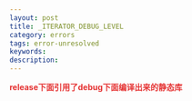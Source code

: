 ```yaml
---
layout: post
title: _ITERATOR_DEBUG_LEVEL
category: errors
tags: error-unresolved
keywords: 
description: 
---
```


 

**<span
style="color:#e53333;">release下面引用了debug下面编译出来的静态库</span>**








